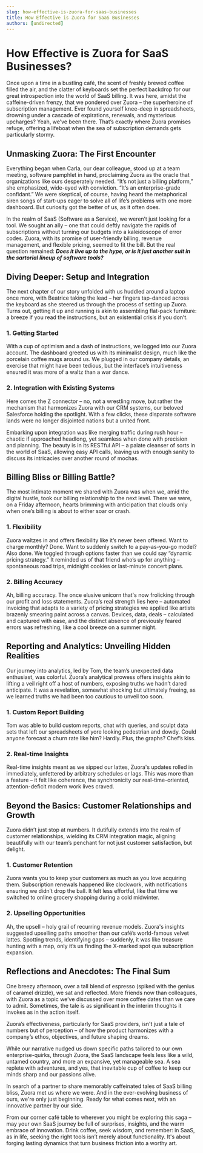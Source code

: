 ```yaml
---
slug: how-effective-is-zuora-for-saas-businesses
title: How Effective is Zuora for SaaS Businesses
authors: [undirected]
---
```



# How Effective is Zuora for SaaS Businesses?

Once upon a time in a bustling café, the scent of freshly brewed coffee filled the air, and the clatter of keyboards set the perfect backdrop for our great introspection into the world of SaaS billing. It was here, amidst the caffeine-driven frenzy, that we pondered over Zuora – the superheroine of subscription management. Ever found yourself knee-deep in spreadsheets, drowning under a cascade of expirations, renewals, and mysterious upcharges? Yeah, we’ve been there. That’s exactly where Zuora promises refuge, offering a lifeboat when the sea of subscription demands gets particularly stormy.

## Unmasking Zuora: The First Encounter

Everything began when Carla, our dear colleague, stood up at a team meeting, software pamphlet in hand, proclaiming Zuora as the oracle that organizations like ours desperately needed. “It’s not just a billing platform,” she emphasized, wide-eyed with conviction. “It’s an enterprise-grade confidant.” We were skeptical, of course, having heard the metaphorical siren songs of start-ups eager to solve all of life’s problems with one more dashboard. But curiosity got the better of us, as it often does. 

In the realm of SaaS (Software as a Service), we weren’t just looking for a tool. We sought an ally – one that could deftly navigate the rapids of subscriptions without turning our budgets into a kaleidoscope of error codes. Zuora, with its promise of user-friendly billing, revenue management, and flexible pricing, seemed to fit the bill. But the real question remained: ***Does it live up to the hype, or is it just another suit in the sartorial lineup of software tools?***

## Diving Deeper: Setup and Integration

The next chapter of our story unfolded with us huddled around a laptop once more, with Beatrice taking the lead – her fingers tap-danced across the keyboard as she steered us through the process of setting up Zuora. Turns out, getting it up and running is akin to assembling flat-pack furniture: a breeze if you read the instructions, but an existential crisis if you don’t.

### 1. **Getting Started**

With a cup of optimism and a dash of instructions, we logged into our Zuora account. The dashboard greeted us with its minimalist design, much like the porcelain coffee mugs around us. We plugged in our company details, an exercise that might have been tedious, but the interface’s intuitiveness ensured it was more of a waltz than a war dance.

### 2. **Integration with Existing Systems**

Here comes the Z connector – no, not a wrestling move, but rather the mechanism that harmonizes Zuora with our CRM systems, our beloved Salesforce holding the spotlight. With a few clicks, these disparate software lands were no longer disjointed nations but a united front.

Embarking upon integration was like merging traffic during rush hour – chaotic if approached headlong, yet seamless when done with precision and planning. The beauty is in its RESTful API – a palate cleanser of sorts in the world of SaaS, allowing easy API calls, leaving us with enough sanity to discuss its intricacies over another round of mochas.

## Billing Bliss or Billing Battle?

The most intimate moment we shared with Zuora was when we, amid the digital hustle, took our billing relationship to the next level. There we were, on a Friday afternoon, hearts brimming with anticipation that clouds only when one’s billing is about to either soar or crash.

### 1. **Flexibility**

Zuora waltzes in and offers flexibility like it’s never been offered. Want to charge monthly? Done. Want to suddenly switch to a pay-as-you-go model? Also done. We toggled through options faster than we could say “dynamic pricing strategy.” It reminded us of that friend who’s up for anything – spontaneous road trips, midnight cookies or last-minute concert plans.

### 2. **Billing Accuracy**

Ah, billing accuracy. The once elusive unicorn that's now frolicking through our profit and loss statements. Zuora’s real strength lies here – automated invoicing that adapts to a variety of pricing strategies we applied like artists brazenly smearing paint across a canvas. Devices, data, deals – calculated and captured with ease, and the distinct absence of previously feared errors was refreshing, like a cool breeze on a summer night.

## Reporting and Analytics: Unveiling Hidden Realities

Our journey into analytics, led by Tom, the team’s unexpected data enthusiast, was colorful. Zuora’s analytical prowess offers insights akin to lifting a veil right off a host of numbers, exposing truths we hadn’t dared anticipate. It was a revelation, somewhat shocking but ultimately freeing, as we learned truths we had been too cautious to unveil too soon.

### 1. **Custom Report Building**

Tom was able to build custom reports, chat with queries, and sculpt data sets that left our spreadsheets of yore looking pedestrian and dowdy. Could anyone forecast a churn rate like him? Hardly. Plus, the graphs? Chef’s kiss. 

### 2. **Real-time Insights**

Real-time insights meant as we sipped our lattes, Zuora's updates rolled in immediately, unfettered by arbitrary schedules or lags. This was more than a feature – it felt like coherence, the synchronicity our real-time-oriented, attention-deficit modern work lives craved.

## Beyond the Basics: Customer Relationships and Growth 

Zuora didn’t just stop at numbers. It dutifully extends into the realm of customer relationships, wielding its CRM integration magic, aligning beautifully with our team’s penchant for not just customer satisfaction, but delight.

### 1. **Customer Retention**

Zuora wants you to keep your customers as much as you love acquiring them. Subscription renewals happened like clockwork, with notifications ensuring we didn’t drop the ball. It felt less effortful, like that time we switched to online grocery shopping during a cold midwinter.

### 2. **Upselling Opportunities**

Ah, the upsell – holy grail of recurring revenue models. Zuora's insights suggested upselling paths smoother than our café’s world-famous velvet lattes. Spotting trends, identifying gaps – suddenly, it was like treasure hunting with a map, only it’s us finding the X-marked spot qua subscription expansion.

## Reflections and Anecdotes: The Final Sum

One breezy afternoon, over a tall blend of espresso (spiked with the genius of caramel drizzle), we sat and reflected. More friends now than colleagues, with Zuora as a topic we’ve discussed over more coffee dates than we care to admit. Sometimes, the tale is as significant in the interim thoughts it invokes as in the action itself.

Zuora’s effectiveness, particularly for SaaS providers, isn't just a tale of numbers but of perception – of how the product harmonizes with a company’s ethos, objectives, and future shaping dreams. 

While our narrative nudged us down specific paths tailored to our own enterprise-quirks, through Zuora, the SaaS landscape feels less like a wild, untamed country, and more an expansive, yet manageable sea. A sea replete with adventures, and yes, that inevitable cup of coffee to keep our minds sharp and our passions alive.

In search of a partner to share memorably caffeinated tales of SaaS billing bliss, Zuora met us where we were. And in the ever-evolving business of ours, we're only just beginning. Ready for what comes next, with an innovative partner by our side. 

From our corner café table to wherever you might be exploring this saga – may your own SaaS journey be full of surprises, insights, and the warm embrace of innovation. Drink coffee, seek wisdom, and remember: in SaaS, as in life, seeking the right tools isn’t merely about functionality. It's about forging lasting dynamics that turn business friction into a worthy art.